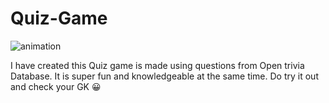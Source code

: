 # Quiz-Game


![animation](https://user-images.githubusercontent.com/80421780/187504110-78cfd778-c7df-48d9-bb22-0a81aa837aed.gif)




I have created this Quiz game is made using questions from Open trivia Database. It is super fun and knowledgeable at the same time. Do try it out and check your GK 😀
